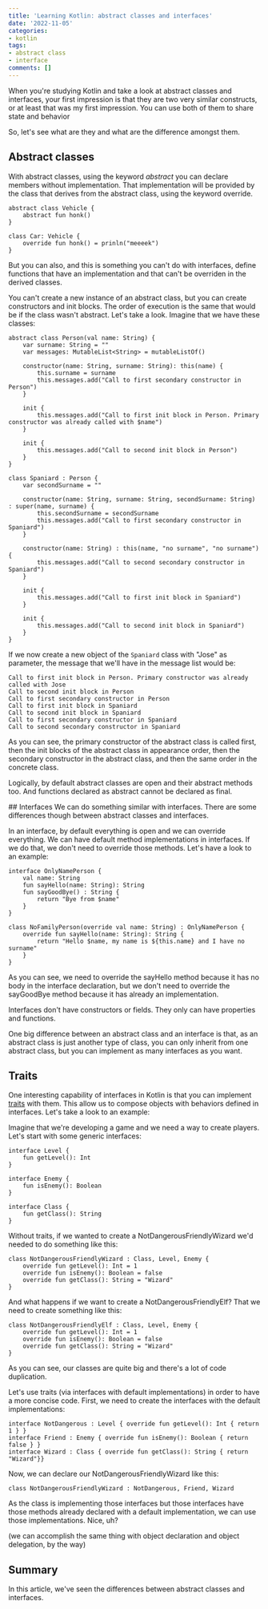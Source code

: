```yaml
---
title: 'Learning Kotlin: abstract classes and interfaces'
date: '2022-11-05'
categories:
- kotlin
tags:
- abstract class
- interface
comments: []
---
```


When you're studying Kotlin and take a look at abstract classes and interfaces, your first impression is that they are two very similar constructs, or at least that was my first impression. You can use both of them to share state and behavior

So, let's see what are they and what are the difference amongst them.

## Abstract classes
With abstract classes, using the keyword *abstract* you can declare members without implementation. That implementation will be provided by the class that derives from the abstract class, using the keyword override. 

```
abstract class Vehicle {
    abstract fun honk()
}

class Car: Vehicle {
    override fun honk() = prinln("meeeek")
}
```

But you can also, and this is something you can't do with interfaces, define functions that have an implementation and that can't be overriden in the derived classes.

You can't create a new instance of an abstract class, but you can create constructors and init blocks. The order of execution is the same that would be if the class wasn't abstract. Let's take a look. Imagine that we have these classes:

```
abstract class Person(val name: String) {
    var surname: String = ""
    var messages: MutableList<String> = mutableListOf()

    constructor(name: String, surname: String): this(name) {
        this.surname = surname
        this.messages.add("Call to first secondary constructor in Person")
    }

    init {
        this.messages.add("Call to first init block in Person. Primary constructor was already called with $name")
    }

    init {
        this.messages.add("Call to second init block in Person")
    }
}

class Spaniard : Person {
    var secondSurname = ""

    constructor(name: String, surname: String, secondSurname: String) : super(name, surname) {
        this.secondSurname = secondSurname
        this.messages.add("Call to first secondary constructor in Spaniard")
    }

    constructor(name: String) : this(name, "no surname", "no surname") {
        this.messages.add("Call to second secondary constructor in Spaniard")
    }

    init {
        this.messages.add("Call to first init block in Spaniard")
    }

    init {
        this.messages.add("Call to second init block in Spaniard")
    }
}
```

If we now create a new object of the `Spaniard` class with "Jose" as parameter, the message that we'll have in the message list would be:

```
Call to first init block in Person. Primary constructor was already called with Jose
Call to second init block in Person
Call to first secondary constructor in Person
Call to first init block in Spaniard
Call to second init block in Spaniard
Call to first secondary constructor in Spaniard
Call to second secondary constructor in Spaniard
```

As you can see, the primary constructor of the abstract class is called first, then the init blocks of the abstract class in appearance order, then the secondary constructor in the abstract class, and then the same order in the concrete class.

Logically, by default abstract classes are open and their abstract methods too. And functions declared as abstract cannot be declared as final.

## Interfaces
We can do something similar with interfaces. There are some differences though between abstract classes and interfaces.

In an interface, by default everything is open and we can override everything. We can have default method implementations in interfaces. If we do that, we don't need to override those methods. Let's have a look to an example:

```
interface OnlyNamePerson {
    val name: String
    fun sayHello(name: String): String
    fun sayGoodBye() : String {
        return "Bye from $name"
    }
}

class NoFamilyPerson(override val name: String) : OnlyNamePerson {
    override fun sayHello(name: String): String {
        return "Hello $name, my name is ${this.name} and I have no surname"
    }
}
```

As you can see, we need to override the sayHello method because it has no body in the interface declaration, but we don't need to override the sayGoodBye method because it has already an implementation.

Interfaces don't have constructors or fields. They only can have properties and functions.

One big difference between an abstract class and an interface is that, as an abstract class is just another type of class, you can only inherit from one abstract class, but you can implement as many interfaces as you want.

## Traits
One interesting capability of interfaces in Kotlin is that you can implement [traits](https://en.wikipedia.org/wiki/Trait_(computer_programming)) with them. This allow us to compose objects with behaviors defined in interfaces. Let's take a look to an example:

Imagine that we're developing a game and we need a way to create players. Let's start with some generic interfaces:

```
interface Level {
    fun getLevel(): Int
}

interface Enemy {
    fun isEnemy(): Boolean
}

interface Class {
    fun getClass(): String
}
```

Without traits, if we wanted to create a NotDangerousFriendlyWizard we'd needed to do something like this:

```
class NotDangerousFriendlyWizard : Class, Level, Enemy {
    override fun getLevel(): Int = 1
    override fun isEnemy(): Boolean = false
    override fun getClass(): String = "Wizard"
}
```

And what happens if we want to create a NotDangerousFriendlyElf? That we need to create something like this: 

```
class NotDangerousFriendlyElf : Class, Level, Enemy {
    override fun getLevel(): Int = 1
    override fun isEnemy(): Boolean = false
    override fun getClass(): String = "Wizard"
}
```

As you can see, our classes are quite big and there's a lot of code duplication.

Let's use traits (via interfaces with default implementations) in order to have a more concise code. First, we need to create the interfaces with the default implementations:

```
interface NotDangerous : Level { override fun getLevel(): Int { return 1 } }
interface Friend : Enemy { override fun isEnemy(): Boolean { return false } }
interface Wizard : Class { override fun getClass(): String { return "Wizard"}}
```

Now, we can declare our NotDangerousFriendlyWizard like this:

```
class NotDangerousFriendlyWizard : NotDangerous, Friend, Wizard
```

As the class is implementing those interfaces but those interfaces have those methods already declared with a default implementation, we can use those implementations. Nice, uh?

(we can accomplish the same thing with object declaration and object delegation, by the way)

## Summary
In this article, we've seen the differences between abstract classes and interfaces.